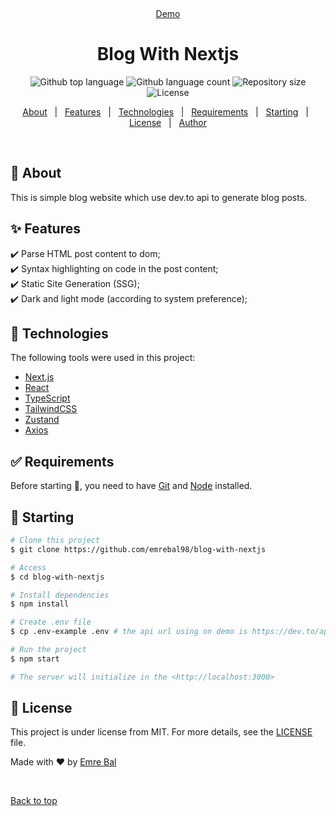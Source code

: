 <div align="center" id="top">

&#xa0;

<a href="https://blog-with-nextjs-emrebal98.vercel.app">Demo</a>

</div>

<h1 align="center">Blog With Nextjs</h1>

<p align="center">
  <img alt="Github top language" src="https://img.shields.io/github/languages/top/emrebal98/blog-with-nextjs?color=56BEB8">

  <img alt="Github language count" src="https://img.shields.io/github/languages/count/emrebal98/blog-with-nextjs?color=56BEB8">

  <img alt="Repository size" src="https://img.shields.io/github/repo-size/emrebal98/blog-with-nextjs?color=56BEB8">

  <img alt="License" src="https://img.shields.io/github/license/emrebal98/blog-with-nextjs?color=56BEB8">
</p>

<p align="center">
  <a href="#dart-about">About</a> &#xa0; | &#xa0; 
  <a href="#sparkles-features">Features</a> &#xa0; | &#xa0;
  <a href="#rocket-technologies">Technologies</a> &#xa0; | &#xa0;
  <a href="#white_check_mark-requirements">Requirements</a> &#xa0; | &#xa0;
  <a href="#checkered_flag-starting">Starting</a> &#xa0; | &#xa0;
  <a href="#memo-license">License</a> &#xa0; | &#xa0;
  <a href="https://github.com/emrebal98" target="_blank">Author</a>
</p>

<br>

## :dart: About

This is simple blog website which use dev.to api to generate blog posts.

## :sparkles: Features

:heavy_check_mark: Parse HTML post content to dom;\
:heavy_check_mark: Syntax highlighting on code in the post content;\
:heavy_check_mark: Static Site Generation (SSG);\
:heavy_check_mark: Dark and light mode (according to system preference);

## :rocket: Technologies

The following tools were used in this project:

- [Next.js](https://nextjs.org/)
- [React](https://reactjs.org/)
- [TypeScript](https://www.typescriptlang.org/)
- [TailwindCSS](https://tailwindcss.com/)
- [Zustand](https://docs.pmnd.rs/zustand/getting-started/introduction)
- [Axios](https://axios-http.com/)

## :white_check_mark: Requirements

Before starting :checkered_flag:, you need to have [Git](https://git-scm.com) and [Node](https://nodejs.org/en/) installed.

## :checkered_flag: Starting

```bash
# Clone this project
$ git clone https://github.com/emrebal98/blog-with-nextjs

# Access
$ cd blog-with-nextjs

# Install dependencies
$ npm install

# Create .env file
$ cp .env-example .env # the api url using on demo is https://dev.to/api/articles

# Run the project
$ npm start

# The server will initialize in the <http://localhost:3000>
```

## :memo: License

This project is under license from MIT. For more details, see the [LICENSE](LICENSE.md) file.

Made with :heart: by <a href="https://github.com/emrebal98" target="_blank">Emre Bal</a>

&#xa0;

<a href="#top">Back to top</a>
